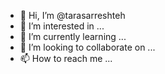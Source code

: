 - 👋 Hi, I’m @tarasarreshteh
- 👀 I’m interested in ...
- 🌱 I’m currently learning ...
- 💞️ I’m looking to collaborate on ...
- 📫 How to reach me ...

<!---
tarasarreshteh/tarasarreshteh is a ✨ special ✨ repository because its `README.md` (this file) appears on your GitHub profile.
You can click the Preview link to take a look at your changes.
--->
